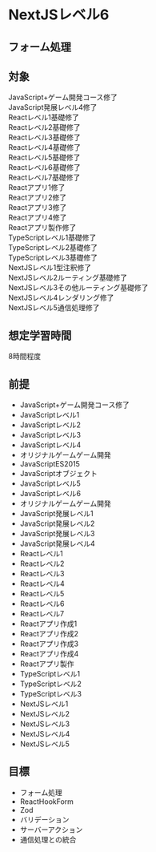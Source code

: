 # NextJSレベル6
## フォーム処理

## 対象
JavaScript+ゲーム開発コース修了  
JavaScript発展レベル4修了  
Reactレベル1基礎修了  
Reactレベル2基礎修了  
Reactレベル3基礎修了  
Reactレベル4基礎修了  
Reactレベル5基礎修了  
Reactレベル6基礎修了  
Reactレベル7基礎修了  
Reactアプリ1修了  
Reactアプリ2修了  
Reactアプリ3修了  
Reactアプリ4修了  
Reactアプリ製作修了  
TypeScriptレベル1基礎修了  
TypeScriptレベル2基礎修了  
TypeScriptレベル3基礎修了  
NextJSレベル1型注釈修了  
NextJSレベル2ルーティング基礎修了  
NextJSレベル3その他ルーティング基礎修了  
NextJSレベル4レンダリング修了  
NextJSレベル5通信処理修了  

## 想定学習時間
8時間程度  

## 前提
* JavaScript+ゲーム開発コース修了
* JavaScriptレベル1
* JavaScriptレベル2
* JavaScriptレベル3
* JavaScriptレベル4
* オリジナルゲームゲーム開発
* JavaScriptES2015
* JavaScriptオブジェクト
* JavaScriptレベル5
* JavaScriptレベル6
* オリジナルゲームゲーム開発
* JavaScript発展レベル1
* JavaScript発展レベル2
* JavaScript発展レベル3
* JavaScript発展レベル4
* Reactレベル1
* Reactレベル2
* Reactレベル3
* Reactレベル4
* Reactレベル5
* Reactレベル6
* Reactレベル7
* Reactアプリ作成1
* Reactアプリ作成2
* Reactアプリ作成3
* Reactアプリ作成4
* Reactアプリ製作
* TypeScriptレベル1
* TypeScriptレベル2
* TypeScriptレベル3
* NextJSレベル1
* NextJSレベル2
* NextJSレベル3
* NextJSレベル4
* NextJSレベル5

## 目標
* フォーム処理
* ReactHookForm
* Zod
* バリデーション
* サーバーアクション
* 通信処理との統合


